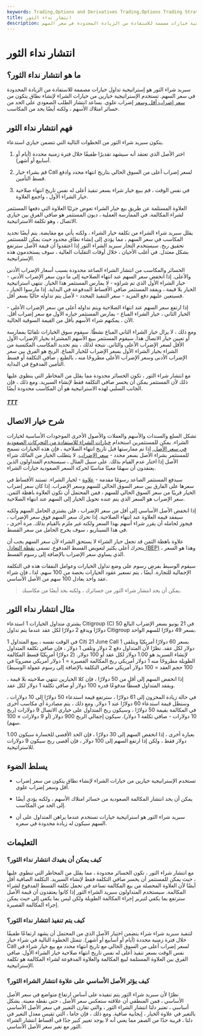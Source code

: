 ```yaml
---
keywords: Trading,Options and Derivatives Trading,Options Trading Strategy and Education,Options and Derivatives,Strategy and Education
title: انتشار نداء الثور
description: انتشار شراء الثور هو استراتيجية خيارات مصممة للاستفادة من الزيادة المحدودة في سعر السهم.
---
```


# انتشار نداء الثور
## ما هو انتشار نداء الثور؟

سبريد شراء الثور هو إستراتيجية تداول خيارات مصممة للاستفادة من الزيادة المحدودة في سعر السهم. تستخدم الإستراتيجية خيارين من خيارات الشراء لإنشاء نطاق يتكون من [سعر إضراب أقل وسعر](/strikeprice) إضراب علوي. يساعد انتشار الطلب الصعودي على الحد من خسائر امتلاك الأسهم ، ولكنه أيضًا يحد من المكاسب.

## فهم انتشار نداء الثور

يتكون سبريد شراء الثور من الخطوات التالية التي تتضمن خياري استدعاء.

1. اختر الأصل الذي تعتقد أنه سيشهد تقديرًا طفيفًا خلال فترة زمنية محددة (أيام أو أسابيع أو أشهر).

1. قم بشراء خيار Call لسعر إضراب أعلى من السوق الحالي بتاريخ انتهاء محدد وادفع قسط التأمين.

1. في نفس الوقت ، قم ببيع خيار شراء بسعر تنفيذ أعلى له نفس تاريخ انتهاء صلاحية خيار الشراء الأول ، واجمع العلاوة.

العلاوة المستلمة عن طريق بيع خيار الشراء تعوض جزئيًا العلاوة التي دفعها المستثمر لشراء المكالمة. في الممارسة العملية ، ديون المستثمر هو صافي الفرق بين خياري الاتصال ، وهو تكلفة الاستراتيجية.

يقلل سبريد شراء الشراء من تكلفة خيار الشراء ، ولكنه يأتي مع مقايضة. يتم أيضًا تحديد المكاسب في سعر السهم ، مما يؤدي إلى إنشاء نطاق محدود حيث يمكن للمستثمر تحقيق ربح. سيستخدم التجار سبريد الشراء الثور إذا اعتقدوا أن قيمة الأصل سترتفع بشكل معتدل. في أغلب الأحيان ، خلال أوقات التقلبات العالية ، سوف يستخدمون هذه الإستراتيجية.

الخسائر والمكاسب من انتشار الشراء الصاعد محدودة بسبب أسعار الإضراب الأدنى والأعلى. إذا انخفض سعر السهم عند انتهاء الصلاحية إلى ما دون سعر الإضراب الأدنى - خيار الشراء الأول الذي تم شراؤه - لا يمارس المستثمر هذا الخيار. تنتهي استراتيجية الخيار بلا قيمة ، ويفقد المستثمر صافي الأقساط المدفوعة في البداية. إذا مارسوا الخيار ، فسيتعين عليهم دفع المزيد - سعر التنفيذ المحدد - لأصل يتم تداوله حاليًا بسعر أقل.

إذا ارتفع سعر السهم عند انتهاء الصلاحية ويتم تداوله أعلى من سعر الإضراب الأعلى - الخيار الثاني ، خيار الشراء المباع - يمارس المستثمر خياره الأول مع سعر إضراب أقل. الآن ، يمكنهم شراء الأسهم بأقل من القيمة السوقية الحالية.

ومع ذلك ، لا يزال خيار الشراء الثاني المباع نشطًا. سيقوم سوق الخيارات تلقائيًا بممارسة أو تعيين خيار الاتصال هذا. سيقوم المستثمر ببيع الأسهم المشتراة بخيار الإضراب الأول الأقل لسعر الإضراب الأعلى والثاني. نتيجة لذلك ، يتم تحديد المكاسب المكتسبة من الشراء بخيار الشراء الأول بسعر الإضراب للخيار المباع. الربح هو الفرق بين سعر الإضراب الأدنى وسعر الإضراب الأعلى مطروحًا منه ، بالطبع ، صافي التكلفة أو قسط التأمين المدفوع في البداية.

مع انتشار شراء الثور ، تكون الخسائر محدودة مما يقلل من المخاطر التي ينطوي عليها ذلك لأن المستثمر يمكن أن يخسر صافي التكلفة فقط لإنشاء السبريد. ومع ذلك ، فإن الجانب السلبي لهذه الاستراتيجية هو أن المكاسب محدودة أيضًا.

<h5> <a href=""> TTT </a> </h5>

## شرح خيار الاتصال

تشكل السلع والسندات والأسهم والعملات والأصول الأخرى الموجودات الأساسية لخيارات الشراء. يمكن للمستثمرين استخدام [خيارات الشراء للاستفادة من التحركات الصعودية في سعر الأصل.](/calloption) إذا تم ممارستها قبل تاريخ انتهاء الصلاحية ، فإن هذه الخيارات تسمح للمستثمر بشراء الأصل بسعر محدد - [سعر الإضراب](/strikeprice). لا يتطلب الخيار من المالك شراء الأصل إذا اختار عدم القيام بذلك. على سبيل المثال ، سيستخدم المتداولون الذين يعتقدون أن سهمًا معينًا مناسبًا لحركة السعر الصعودية خيارات الشراء.

سيدفع المستثمر الصاعد رسومًا مقدمة - [علاوة](/option-premium) - لخيار الشراء. تستند الأقساط في سعرها على الفارق بين سعر السوق الحالي للسهم وسعر الإضراب. إذا كان سعر إضراب الخيار قريبًا من سعر السوق الحالي للسهم ، فمن المحتمل أن تكون العلاوة باهظة الثمن. سعر الإضراب هو السعر الذي يتم عنده تحويل الخيار إلى السهم عند انتهاء الصلاحية.

إذا انخفض الأصل الأساسي إلى أقل من سعر الإضراب ، فلن يشتري الحامل السهم ولكنه سيفقد قيمة العلاوة عند انتهاء الصلاحية. إذا تحرك سعر السهم فوق سعر الإضراب ، فيجوز لحامله أن يقرر شراء أسهم بهذا السعر ولكنه غير ملزم بالقيام بذلك. مرة أخرى ، في هذا السيناريو ، سوف يخرج الحامل من سعر القسط.

علاوة باهظة الثمن قد تجعل خيار الشراء لا يستحق الشراء لأن سعر السهم يجب أن يتحرك أعلى بكثير لتعويض القسط المدفوع. تسمى [نقطة التعادل (BEP)](/breakevenpoint) ، وهذا هو السعر الذي يساوي سعر الإضراب بالإضافة إلى رسوم القسط.

سيقوم الوسيط بفرض رسوم على وضع تداول الخيارات وعوامل النفقات هذه في التكلفة الإجمالية للتجارة. أيضًا ، يتم تسعير عقود الخيارات بحصة من 100 سهم. لذا ، فإن شراء عقد واحد يعادل 100 سهم من الأصل الأساسي.

> يمكن أن يحد انتشار شراء الثور من خسائرك ، ولكنه يحد أيضًا من مكاسبك.

>

## مثال انتشار نداء الثور

يشتري متداول الخيارات 1 استدعاء Citigroup (C) في 21 يونيو بسعر الإضراب البالغ 50 دولارًا ويدفع 2 دولارًا لكل عقد عندما يتم تداول Citigroup بسعر 49 دولارًا للسهم الواحد.

في الوقت نفسه ، يبيع المتداول 1 Citi 21 June Call بسعر 60 دولارًا أمريكيًا ويتلقى 1 دولار لكل عقد. نظرًا لأن المتداول دفع 2 دولار وتلقى 1 دولار ، فإن صافي تكلفة المتداول لإنشاء السبريد هو 1.00 دولار لكل عقد أو 100 دولار. (2 دولارًا أمريكيًا قسط المكالمة الطويلة مطروحًا منه 1 دولار أمريكي ربح المكالمة القصيرة = 1 دولار أمريكي مضروبًا في 100 حجم العقد = 100 دولار أمريكي صافي التكلفة بالإضافة إلى رسوم عمولة الوسيط)

إذا انخفض السهم إلى أقل من 50 دولارًا ، فإن كلا الخيارين تنتهي صلاحيته بلا قيمة ، ويفقد المتداول قسطًا مدفوعًا قدره 100 دولار أو صافي تكلفة 1 دولار لكل عقد.

في حالة زيادة المخزون إلى 61 دولارًا ، سترتفع قيمة استدعاء 50 دولارًا إلى 10 دولارات ، وستظل قيمة استدعاء 60 دولارًا عند 1 دولار. ومع ذلك ، يتم مصادرة أي مكاسب أخرى في المكالمة بقيمة 50 دولارًا ، وسيكون ربح المتداول على خياري الاتصال 9 دولارات (ربح 10 دولارات - صافي تكلفة 1 دولار). سيكون إجمالي الربح 900 دولار (أو 9 دولارات × 100 سهم).

بعبارة أخرى ، إذا انخفض السهم إلى 30 دولارًا ، فإن الحد الأقصى للخسارة سيكون 1.00 دولار فقط ، ولكن إذا ارتفع السهم إلى 100 دولار ، فإن أقصى ربح سيكون 9 دولارات للاستراتيجية.

## يسلط الضوء

- تستخدم الإستراتيجية خيارين من خيارات الشراء لإنشاء نطاق يتكون من سعر إضراب أقل وسعر إضراب علوي.

- يمكن أن يحد انتشار المكالمة الصعودية من خسائر امتلاك الأسهم ، ولكنه يؤدي أيضًا إلى الحد من المكاسب.

- سبريد شراء الثور هو استراتيجية خيارات تستخدم عندما يراهن المتداول على أن السهم سيكون له زيادة محدودة في سعره.

## التعليمات

### كيف يمكن أن يفيدك انتشار نداء الثور؟

مع انتشار شراء الثور ، تكون الخسائر محدودة ، مما يقلل من المخاطر التي تنطوي عليها ، حيث يمكن للمستثمر أن يخسر صافي التكلفة فقط لإنشاء السبريد. التكلفة الصافية أقل أيضًا لأن العلاوة المحصلة من بيع المكالمة تساعد في تحمل تكلفة القسط المدفوع لشراء المكالمة. سيستخدم المتداولون سبريد الشراء الثور إذا كانوا يعتقدون أن قيمة الأصل سترتفع بما يكفي لتبرير إجراء المكالمة الطويلة ولكن ليس بما يكفي إلى حيث يمكن إجراء المكالمة القصيرة.

### كيف يتم تنفيذ انتشار نداء الثور؟

لتنفيذ سبريد شراء شراء يتضمن اختيار الأصل الذي من المحتمل أن يشهد ارتفاعًا طفيفًا خلال فترة زمنية محددة (أيام أو أسابيع أو أشهر). تتمثل الخطوة التالية في شراء خيار Call لسعر إضراب أعلى من السوق الحالي مع تاريخ انتهاء محدد مع بيع خيار شراء في نفس الوقت بسعر تنفيذ أعلى له نفس تاريخ انتهاء صلاحية خيار الشراء الأول. صافي الفرق بين العلاوة المستلمة لبيع المكالمة والعلاوة المدفوعة لشراء المكالمة هو تكلفة الإستراتيجية.

### كيف يؤثر الأصل الأساسي على علاوة انتشار الشراء الثور؟

نظرًا لأن سبريد شراء الثور يتم تنفيذه على أساس ارتفاع متواضع في سعر الأصل الأساسي ، فمن المنطقي أن علاقته ستعكس سعر الأصل ، حتى نقطة معينة. بشكل أساسي ، تعتبر دلتا انتشار الشراء الثور ، والتي تقارن التغيير في سعر الأصل الأساسي بالتغير في علاوة الخيار ، إيجابية صافية. ومع ذلك ، فإن جاما ، التي تقيس معدل التغير في دلتا ، قريبة جدًا من الصفر مما يعني أنه لا يوجد تغيير كبير جدًا في أقساط انتشار الشراء الثور مع تغير سعر الأصل الأساسي.

